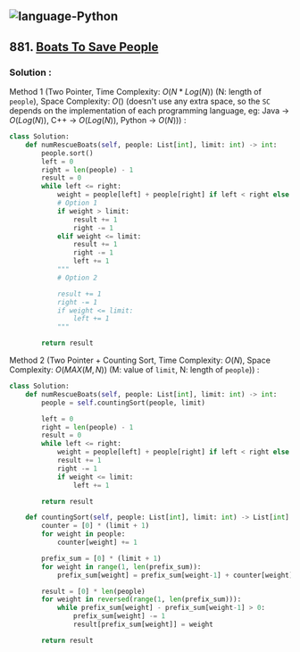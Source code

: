 ![language-Python](https://img.shields.io/badge/Python-ffd43b?style=for-the-badge&logo=PYTHON)
---

## 881. [Boats To Save People](https://leetcode.com/problems/boats-to-save-people)

### Solution :

Method 1 (Two Pointer, Time Complexity: $O(N*Log(N))$ (N: length of `people`), Space Complexity: $O()$ (doesn't use any extra space, so the `SC` depends on the implementation of each programming language, eg: Java -> $O(Log(N))$, C++ -> $O(Log(N))$, Python -> $O(N)$)) :
```python
class Solution:
    def numRescueBoats(self, people: List[int], limit: int) -> int:
        people.sort()
        left = 0
        right = len(people) - 1
        result = 0
        while left <= right:
            weight = people[left] + people[right] if left < right else people[left]
            # Option 1
            if weight > limit:
                result += 1
                right -= 1
            elif weight <= limit:
                result += 1
                right -= 1
                left += 1
            """
            # Option 2

            result += 1
            right -= 1
            if weight <= limit:
                left += 1
            """

        return result
```

Method 2 (Two Pointer + Counting Sort, Time Complexity: $O(N)$, Space Complexity: $O(MAX(M, N))$ (M: value of `limit`, N: length of `people`)) :
```python
class Solution:
    def numRescueBoats(self, people: List[int], limit: int) -> int:
        people = self.countingSort(people, limit)

        left = 0
        right = len(people) - 1
        result = 0
        while left <= right:
            weight = people[left] + people[right] if left < right else people[left]
            result += 1
            right -= 1
            if weight <= limit:
                left += 1

        return result

    def countingSort(self, people: List[int], limit: int) -> List[int]:
        counter = [0] * (limit + 1)
        for weight in people:
            counter[weight] += 1

        prefix_sum = [0] * (limit + 1)
        for weight in range(1, len(prefix_sum)):
            prefix_sum[weight] = prefix_sum[weight-1] + counter[weight]

        result = [0] * len(people)
        for weight in reversed(range(1, len(prefix_sum))):
            while prefix_sum[weight] - prefix_sum[weight-1] > 0:
                prefix_sum[weight] -= 1
                result[prefix_sum[weight]] = weight

        return result
```
